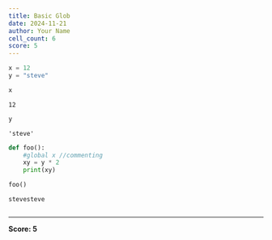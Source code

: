 ```yaml
---
title: Basic Glob
date: 2024-11-21
author: Your Name
cell_count: 6
score: 5
---
```


```python
x = 12
y = "steve"

```


```python
x
```




    12




```python
y
```




    'steve'




```python
def foo():
    #global x //commenting 
    xy = y * 2
    print(xy)
```


```python
foo()
```

    stevesteve



```python

```


---
**Score: 5**
